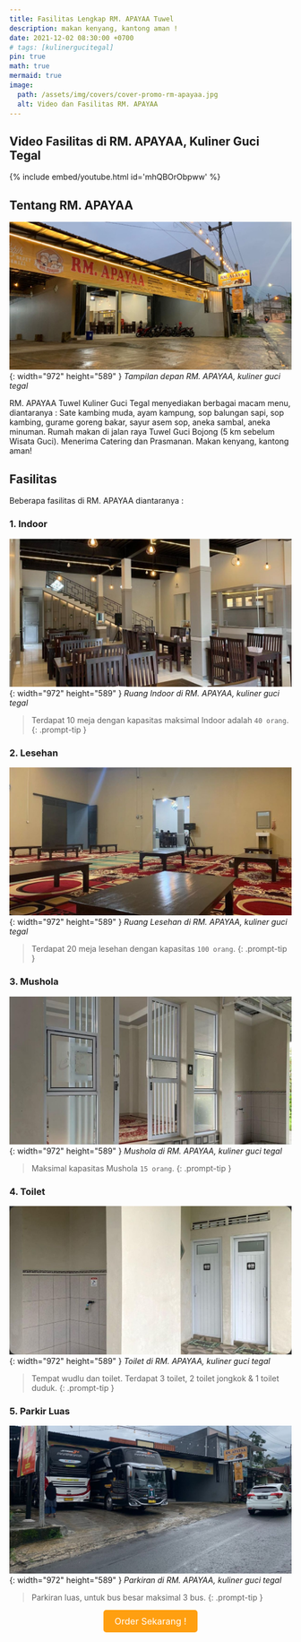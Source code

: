 ```yaml
---
title: Fasilitas Lengkap RM. APAYAA Tuwel
description: makan kenyang, kantong aman !
date: 2021-12-02 08:30:00 +0700
# tags: [kulinergucitegal]
pin: true
math: true
mermaid: true
image:
  path: /assets/img/covers/cover-promo-rm-apayaa.jpg
  alt: Video dan Fasilitas RM. APAYAA
---
```

## Video Fasilitas di RM. APAYAA, Kuliner Guci Tegal

{% include embed/youtube.html id='mhQBOrObpww' %}

## Tentang RM. APAYAA

![Desktop View](/assets/img/posts/front-rm-apayaa.jpg){: width="972" height="589" }
_Tampilan depan RM. APAYAA, kuliner guci tegal_

RM. APAYAA Tuwel Kuliner Guci Tegal menyediakan berbagai macam menu, diantaranya : Sate kambing muda, ayam kampung, sop balungan sapi, sop kambing, gurame goreng bakar, sayur asem sop, aneka sambal, aneka minuman. Rumah makan di jalan raya Tuwel Guci Bojong (5 km sebelum Wisata Guci). Menerima Catering dan Prasmanan. Makan kenyang, kantong aman! 

## Fasilitas
Beberapa fasilitas di RM. APAYAA diantaranya : 

### 1. Indoor
![Desktop View](/assets/img/posts/indoor-rm-apayaa.jpg){: width="972" height="589" }
_Ruang Indoor di RM. APAYAA, kuliner guci tegal_

> Terdapat 10 meja dengan kapasitas maksimal Indoor adalah `40 orang`.
{: .prompt-tip }


### 2. Lesehan
![Desktop View](/assets/img/posts/lesehan-rm-apayaa.jpg){: width="972" height="589" }
_Ruang Lesehan di RM. APAYAA, kuliner guci tegal_

> Terdapat 20 meja lesehan dengan kapasitas `100 orang`.
{: .prompt-tip }

### 3. Mushola
![Desktop View](/assets/img/posts/mushola-rm-apayaa.jpg){: width="972" height="589" }
_Mushola di RM. APAYAA, kuliner guci tegal_

> Maksimal kapasitas Mushola `15 orang`.
{: .prompt-tip }


### 4. Toilet
![Desktop View](/assets/img/posts/toilet-rm-apayaa.jpg){: width="972" height="589" }
_Toilet di RM. APAYAA, kuliner guci tegal_

> Tempat wudlu dan toilet. Terdapat 3 toilet, 2 toilet jongkok & 1 toilet duduk.
{: .prompt-tip }

### 5. Parkir Luas
![Desktop View](/assets/img/posts/parkiran-rm-apayaa.jpg){: width="972" height="589" }
_Parkiran di RM. APAYAA, kuliner guci tegal_

> Parkiran luas, untuk bus besar maksimal 3 bus.
{: .prompt-tip }

<div class="whatsapp-button-container">
    <a href="/tabs/whatsapp" class="whatsapp-button">
        Order Sekarang !
    </a>
</div>

<style>
.whatsapp-button-container {
    text-align: center;
}

.whatsapp-button {
    display: inline-block;
    padding: 10px 20px;
    background-color: #FF9F10;
    color: white;
    font-size: 16px;
    text-decoration: none;
    border-radius: 5px;
    transition: background-color 0.3s ease;
}

.whatsapp-button:hover {
    background-color: #FFFFFF;
}
</style>
